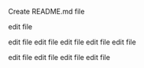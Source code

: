 Create README.md file 

edit file 

edit file 
edit file 
edit file 
edit file 
edit file 

edit file 
edit file 
edit file 
edit file 
